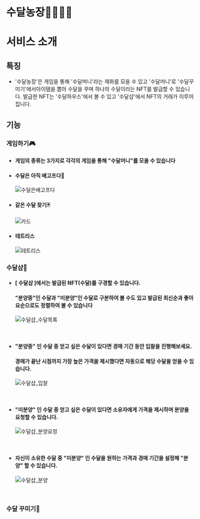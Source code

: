 # 수달농장👩‍🌾👨‍🌾

# 서비스 소개

## 특징
- '수달농장'은 게임을 통해 '수달머니'라는 재화를 모을 수 있고 '수달머니'로 '수달꾸미기'에서아이템을 뽑아 수달을 꾸며 하나의 수달이라는 NFT를 발급할 수 있습니다. 발급한 NFT는 '수달하우스'에서 볼 수 있고 '수달샵'에서 NFT의 거래가 이루어집니다.

## 기능

### 게임하기🎮
 - #### 게임의 종류는 3가지로 각각의 게임을 통해 "수달머니"를 모을 수 있습니다
 - #### 수달은 아직 배고프다🍴
   ![수달은배고프다](/uploads/f5861f908c45996bf661d7c7b6bd509e/수달은배고프다.gif)
   <br/>

 - #### 같은 수달 찾기🃏
   ![카드](https://user-images.githubusercontent.com/96168966/194483021-d79cd106-92e7-4ad4-b288-6b51b1524427.gif)
   <br/>

 - #### 테트리스
   ![테트리스](/uploads/51a0684a801acf94ddccc4da3b3959b8/테트리스.gif)
   <br/>

### 수달샵👛
  - #### [ 수달샵 ]에서는 발급된 NFT(수달)를 구경할 수 있습니다.
    #### "분양중"인 수달과 "미분양"인 수달로 구분하여 볼 수도 있고 발급된 최신순과 좋아요순으로도 정렬하여 볼 수 있습니다
    ![수달샵_수달목록](https://user-images.githubusercontent.com/47583202/194474811-a15867a5-02e2-4892-a1bd-458653a9b19c.gif)
  <br/>

  - #### "분양중" 인 수달 중 얻고 싶은 수달이 있다면 경매 기간 동안 입찰을 진행해보세요.  
    #### 경매가 끝난 시점까지 가장 높은 가격을 제시했다면 자동으로 해당 수달을 얻을 수 있습니다.
    ![수달샵_입찰](https://user-images.githubusercontent.com/47583202/194476518-e671e73a-e4fd-46d9-bbee-72e71c87b766.gif)
  <br/>

  - #### "미분양" 인 수달 중 얻고 싶은 수달이 있다면 소유자에게 가격을 제시하며 분양을 요청할 수 있습니다.
    ![수달샵_분양요청](https://user-images.githubusercontent.com/47583202/194477520-90ba0968-cc3e-4138-9532-53ef3e00d1b6.gif)
  <br/>
  
  - #### 자신이 소유한 수달 중 "미분양" 인 수달을 원하는 가격과 경매 기간을 설정해 "분양" 할 수 있습니다.
    ![수달샵_분양](https://user-images.githubusercontent.com/47583202/194477726-bff8dd6f-a33c-4477-bb73-df931f41a4fb.gif)
  <br/>

### 수달 꾸미기👕
